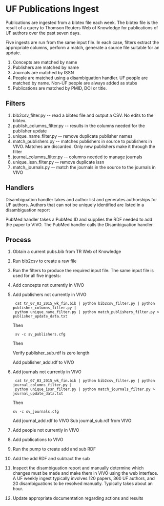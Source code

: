 # UF Publications Ingest

Publications are ingested from a bibtex file each week.  The bibtex file is the result of a query to Thomson
Reuters Web of Knowledge for publications of UF authors over the past seven days.

Five ingests are run from the same input file.  In each case, filters extract the appropriate columns, perform
a match, generate a source file suitable for an update.

1.  Concepts are matched by name
1.  Publishers are matched by name
1.  Journals are matched by ISSN
1.  People are matched using a disambiguation handler.  UF people are matched by name.  Non-UF people are always 
added as stubs
1.  Publications are matched by PMID, DOI or title.

## Filters

1. bib2csv_filter.py -- read a bibtex file and output a CSV.  No edits to the bibtex.
1. publish_columns_filter.py -- results in the columns needed for the publisher update
1. unique_name_filter.py -- remove duplicate publisher names
1. match_publishers.py -- matches publishers in source to publishers in VIVO.  Matches are discarded.  Only
new publishers make it through the filter
1. journal_columns_filter.py -- columns needed to manage journals
1. unique_issn_filter.py -- remove duplicate issn
1. match_journals.py -- match the journals in the source to the journals in VIVO

## Handlers

Disambiguation handler takes and author list and generates authorships for UF authors.  Authors that can not be
uniquely identified are listed in a disambiguation report

PubMed handler takes a PubMed ID and supplies the RDF needed to add the paper to VIVO.  The PubMed handler calls the
Disambiguation handler

## Process

1. Obtain a current pubs.bib from TR Web of Knowledge
1. Run bib2csv to create a raw file
1. Run the filters to produce the required input file.  The same input file is used for all five ingests:
1. Add concepts not currently in VIVO
1. Add publishers not currently in VIVO

        cat tr_07_03_2015_wk_fin.bib | python bib2csv_filter.py | python publisher_columns_filter.py | 
        python unique_name_filter.py | python match_publishers_filter.py > publisher_update_data.txt
    
    Then
    
        sv -c sv_publishers.cfg
    
    Then
    
    Verify publisher_sub.rdf is zero length
    
    Add publisher_add.rdf to VIVO
    
1. Add journals not currently in VIVO

        cat tr_07_03_2015_wk_fin.bib | python bib2csv_filter.py | python journal_columns_filter.py | 
        python unique_issn_filter.py | python match_journals_filter.py > journal_update_data.txt
        
   Then
   
       sv -c sv_journals.cfg
       
   Add journal_add.rdf to VIVO
   Sub journal_sub.rdf from VIVO
    
1. Add people not currently in VIVO
1. Add publications to VIVO
1. Run the pump to create add and sub RDF
1. Add the add RDF and subtract the sub 
1. Inspect the disambiguation report and manually determine which changes must be made and make them in VIVO using
the web interface.  A UF weekly ingest typically involves 120 papers, 360 UF authors, and 20 disambiguations to 
be resolved manually.  Typically takes about an hour.
1. Update appropriate documentation regarding actions and results